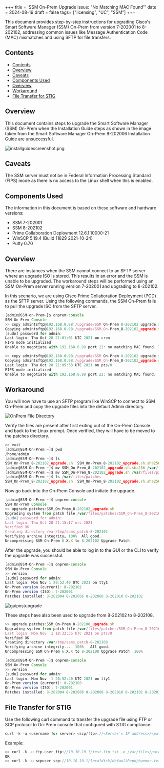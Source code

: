 +++
title = 'SSM On-Prem Upgrade Issue: "No Matching MAC Found"'
date = 2024-08-19
draft = false
tags= ["licensing", "UC", "SSM"]
+++

This document provides step-by-step instructions for upgrading Cisco's Smart Software Manager (SSM) On-Prem from version 7-202001 to 8-202102, addressing common issues like Message Authentication Code (MAC) mismatches and using SFTP for file transfers.

<!--more-->

## Contents
- [Contents](#contents)
- [Overview](#overview)
- [Caveats](#caveats)
- [Components Used](#components-used)
- [Overview](#overview-1)
- [Workaround](#workaround)
- [File Transfer for STIG](#file-transfer-for-stig)

## Overview
This document contains steps to upgrade the Smart Software Manager (SSM) On-Prem when the Installation Guide steps as shown in the image taken from the Smart Software Manager On-Prem 8-202006 Installation Guide are unsuccessful.

![installguidescreenshot.png](content/post/images/guipostupgrade.png)

## Caveats
The SSM server must not be in Federal Information Processing Standard (FIPS) mode as there is no access to the Linux shell when this is enabled.

## Components Used
The information in this document is based on these software and hardware versions:
- SSM 7-202001
- SSM 8-202102
- Prime Collaboration Deployment 12.6.1.10000-21
- WinSCP 5.19.4 (Build 11829 2021-10-24)
- Putty 0.70

## Overview
There are instances when the SSM cannot connect to an SFTP server where an upgrade ISO is stored. This results in an error and the SSM is unable to be upgraded. The workaround steps will be performed using an SSM On-Prem server running version 7-202001 and upgrading to 8-202102.

In this scenario, we are using Cisco Prime Collaboration Deployment (PCD) as the SFTP server. Using the following commands, the SSM On-Prem fails to pull the upgrade ISO from the SFTP server.

```javascript
[admin@SSM-on-Prem~]$ onprem-console
SSM On-Prem Console 
>> copy admintsftp@192.168.0.98:/upgrade/SSM On-Prem 8-202102 upgrade.sh.sha256 patches:
Copying admintsftp@192.168.0.98:/upgrade/SSM_On-Prem_8-202102_upgrade.sh.sha256 to /var/files/patches
[sudo] password for admin:
Last login: Thu Oct 28 21:01:01 UTC 2021 on cron
FIPS mode initialized
Unable to negotiate with 192.168.0.98 port 22: no matching MAC found. Their offer: hmac-sha1

>> copy admintsftp@192.168.0.98:/upgrade/SSM On-Prem 8-202102 upgrade.sh patches:
Copying admintsftp@192.168.0.98:/upgrade/SSM_On-Prem_8-202102_upgrade.sh to /var/files/patches 
Last login: Thu Oct 28 21:05:53 UTC 2021 on pts/0 
FIPS mode initialized 
Unable to negotiate with 192.168.0.98 port 22: no matching MAC found. Their offer: hmac-sha1
```
## Workaround

You will now have to use an SFTP program like WinSCP to connect to SSM On-Prem and copy the upgrade files into the default Admin directory.

![OnPrem File Directory](/images/onpremdirectory.png)

Verify the files are present after first exiting out of the On-Prem Console and back to the Linux prompt. Once verified, they will have to be moved to the patches directory.

```javascript
>> exit
[admin@SSM-On-Prem ~]$ pwd
/home/admin
[admin@SSM-On-Prem ~]$ ls
SSM_On-Prem_8-202102_upgrade.sh  SSM_On-Prem_8-202102_upgrade.sh.sha256
[admin@SSM-On-Prem ~]$ mv SSM_On-Prem_8-202102_upgrade.sh.sha256 /var/files/patches 
[admin@SSM-On-Prem ~]$ mv SSM_On-Prem_8-202102_upgrade.sh /var/files/patches
[admin@SSM-On-Prem ~]$ ls /var/files/patches
SSM_On-Prem_8-202102_upgrade.sh  SSM_On-Prem_8-202102_upgrade.sh.sha256
```
Now go back into the On-Prem Console and initiate the upgrade.

```javascript
[admin@SSM-On-Prem ~]$ onprem-console
SSM On-Prem Console
>> upgrade patches:SSM_On-Prem_8-202102_upgrade.sh
Upgrading system from patch file /var/files/patches/SSM_On-Prem_8-202102_upgrade.sh 
[sudo] password for admin:
Last login: Thu Oct 28 21:15:17 orc 2021
Verified OK
Creating directory /var/tmp/ssms_patch-8-202102 
Verifying archive integrity… 100%  All good.
Uncompressing SSM On-Prem 6.X.X to 8-202102 Upgrade Patch
```

After the upgrade, you should be able to log in to the GUI or the CLI to verify the upgrade was successful.

```javascript
[admin@SSM-On-Prem ~]$ onprem-console
SSM On-Prem Console
>> version
[sudo] password for admin:
Last login: Mon Nov 1 20:52:40 UTC 2021 on tty1
On-Prem version (current): 8-202102
On-Prem version (ISO): 7-202001
Patches installed: 8-202004 8-202006 8-202008 8-202010 8-202102
``` 
![guipostupgrade](/images/guipostupgrade.png)

These steps have also been used to upgrade from 8-202102 to 8-202108.
```javascript
>> upgrade patches:SSM_On-Prem_8-202108_upgrade.sh
Upgrading system from patch file /var/files/patches/SSM_On-Prem_8-202108_upgrade.sh 
Last login: Mon Nov  1 18:32:35 UTC 2021 on pts/0
Verified OK
Creating directory /var/tmp/ssms_patch-8-202108
Verifying archive integrity...  100%   All good.
Uncompressing SSM On-Prem 6.X.X to 8-202108 Upgrade Patch  100%

[admin@SSM-On-Prem ~]$ onprem-console
SSM On-Prem Console
>> version
[sudo] password for admin:
Last login: Mon Nov  1 20:52:40 UTC 2021 on tty1
On-Prem version (current): 8-202108
On-Prem version (ISO): 7-202001
Patches installed: 8-202004 8-202006 8-202008 8-202010 8-202102 8-202012 8-202105 8-202108
```

## File Transfer for STIG

Use the following curl command to transfer the upgrade file using FTP or SCP protocol to On-Prem console that configured with STIG compliance.

```javascript
curl -k -u <username for server> <scp/ftp>://<Server's IP address>/<path>/<filename> -o /var/files/patches/<filename>
```
Example:
```javascript
>> curl -k -u ftp-user ftp://10.10.10.1/test-ftp.txt -o /var/files/patches/test-ftp.txt 
OR 
>> curl -k -u scpuser scp://10.10.10.1/localdisk/defaultRepo/banner.txt -o /var/files/patches/banner.txt
```
